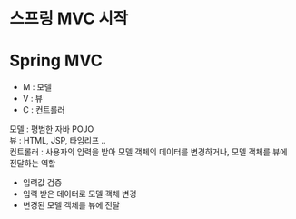 스프링 MVC 시작
================

# Spring MVC

* M : 모델
* V : 뷰
* C : 컨트롤러
  
  
       
모델 : 평범한 자바 POJO  
뷰 : HTML, JSP, 타임리프 ..  
컨트롤러 : 사용자의 입력을 받아 모델 객체의 데이터를 변경하거나, 모델 객체를 뷰에 전달하는 역할  
  - 입력값 검증
  - 입력 받은 데이터로 모델 객체 변경
  - 변경된 모델 객체를 뷰에 전달
    